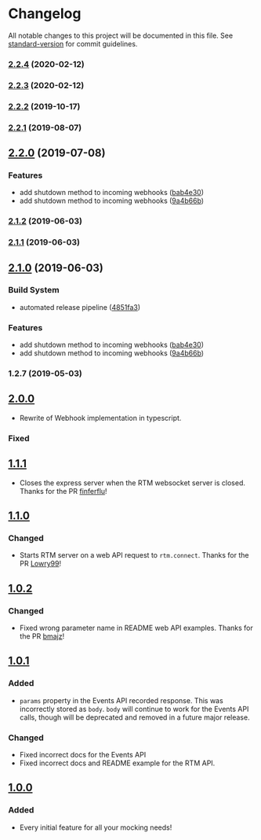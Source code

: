 # Changelog

All notable changes to this project will be documented in this file. See [standard-version](https://github.com/conventional-changelog/standard-version) for commit guidelines.

### [2.2.4](https://github.com/you54f/slack-mock-typed/compare/v2.2.3...v2.2.4) (2020-02-12)



### [2.2.3](https://github.com/you54f/slack-mock-typed/compare/v2.2.2...v2.2.3) (2020-02-12)



### [2.2.2](https://github.com/you54f/slack-mock-typed/compare/v2.2.1...v2.2.2) (2019-10-17)



### [2.2.1](https://github.com/you54f/slack-mock-typed/compare/v2.2.0...v2.2.1) (2019-08-07)



## [2.2.0](https://github.com/you54f/slack-mock-typed/compare/v1.1.1...v2.2.0) (2019-07-08)


### Features

* add shutdown method to incoming webhooks ([bab4e30](https://github.com/you54f/slack-mock-typed/commit/bab4e30))
* add shutdown method to incoming webhooks ([9a4b66b](https://github.com/you54f/slack-mock-typed/commit/9a4b66b))



### [2.1.2](https://github.com/you54f/slack-mock-typed/compare/v2.1.1...v2.1.2) (2019-06-03)



### [2.1.1](https://github.com/you54f/slack-mock-typed/compare/v2.1.0...v2.1.1) (2019-06-03)



## [2.1.0](https://github.com/you54f/slack-mock-typed/compare/v1.1.1...v2.1.0) (2019-06-03)


### Build System

* automated release pipeline ([4851fa3](https://github.com/you54f/slack-mock-typed/commit/4851fa3))


### Features

* add shutdown method to incoming webhooks ([bab4e30](https://github.com/you54f/slack-mock-typed/commit/bab4e30))
* add shutdown method to incoming webhooks ([9a4b66b](https://github.com/you54f/slack-mock-typed/commit/9a4b66b))



### 1.2.7 (2019-05-03)



## [2.0.0](https://github.com/you54f/slack-mock-typed/)

- Rewrite of Webhook implementation in typescript.


### Fixed

## [1.1.1](https://github.com/Skellington-Closet/slack-mock/compare/v1.1.0...v1.1.1)

- Closes the express server when the RTM websocket server is closed. Thanks for the PR [finferflu](https://github.com/finferflu)!

## [1.1.0](https://github.com/Skellington-Closet/slack-mock/compare/v1.0.2...v1.1.0)

### Changed

- Starts RTM server on a web API request to `rtm.connect`. Thanks for the PR [Lowry99](https://github.com/Lowry99)!

## [1.0.2](https://github.com/Skellington-Closet/slack-mock/compare/v1.0.1...v1.0.2)

### Changed

- Fixed wrong parameter name in README web API examples. Thanks for the PR [bmajz](https://github.com/bmajz)!

## [1.0.1](https://github.com/Skellington-Closet/slack-mock/compare/v1.0.0...v1.0.1)

### Added

- `params` property in the Events API recorded response. This was incorrectly stored as `body`.
`body` will continue to work for the Events API calls, though will be deprecated and removed in a future major release.

### Changed

- Fixed incorrect docs for the Events API
- Fixed incorrect docs and README example for the RTM API.

## [1.0.0](https://github.com/Skellington-Closet/slack-mock/tree/v1.0.0)

### Added

- Every initial feature for all your mocking needs! 
